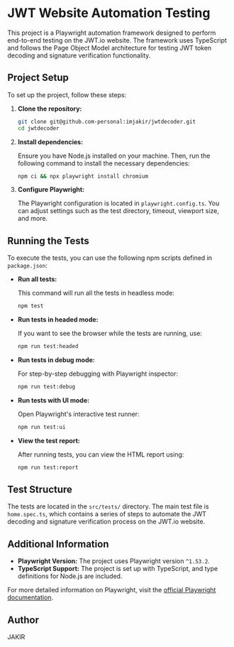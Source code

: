 # JWT Website Automation Testing

This project is a Playwright automation framework designed to perform end-to-end testing on the JWT.io website. The framework uses TypeScript and follows the Page Object Model architecture for testing JWT token decoding and signature verification functionality.

## Project Setup

To set up the project, follow these steps:

1. **Clone the repository:**

   ```bash
   git clone git@github.com-personal:imjakir/jwtdecoder.git
   cd jwtdecoder
   ```

2. **Install dependencies:**

   Ensure you have Node.js installed on your machine. Then, run the following command to install the necessary dependencies:

   ```bash
   npm ci && npx playwright install chromium
   ```

3. **Configure Playwright:**

   The Playwright configuration is located in `playwright.config.ts`. You can adjust settings such as the test directory, timeout, viewport size, and more.

## Running the Tests

To execute the tests, you can use the following npm scripts defined in `package.json`:

- **Run all tests:**

  This command will run all the tests in headless mode:

  ```bash
  npm test
  ```

- **Run tests in headed mode:**

  If you want to see the browser while the tests are running, use:

  ```bash
  npm run test:headed
  ```

- **Run tests in debug mode:**

  For step-by-step debugging with Playwright inspector:

  ```bash
  npm run test:debug
  ```

- **Run tests with UI mode:**

  Open Playwright's interactive test runner:

  ```bash
  npm run test:ui
  ```

- **View the test report:**

  After running tests, you can view the HTML report using:

  ```bash
  npm run test:report
  ```

## Test Structure

The tests are located in the `src/tests/` directory. The main test file is `home.spec.ts`, which contains a series of steps to automate the JWT decoding and signature verification process on the JWT.io website.

## Additional Information

- **Playwright Version:** The project uses Playwright version `^1.53.2`.
- **TypeScript Support:** The project is set up with TypeScript, and type definitions for Node.js are included.

For more detailed information on Playwright, visit the [official Playwright documentation](https://playwright.dev/docs/intro).

## Author

JAKIR
